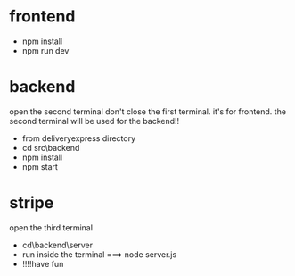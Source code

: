 # frontend
- npm install
- npm run dev

# backend
open the second terminal don't close the first terminal.  it's for frontend. the second terminal will be used for the backend!!
- from deliveryexpress directory
- cd src\backend
- npm install
- npm start

# stripe
open the third terminal
- cd\backend\server
- run inside the terminal ===> node server.js
- !!!!have fun
